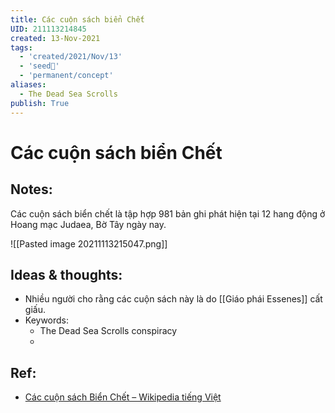 ```yaml
---
title: Các cuộn sách biển Chết
UID: 211113214845
created: 13-Nov-2021
tags:
  - 'created/2021/Nov/13'
  - 'seed🥜'
  - 'permanent/concept'
aliases:
  - The Dead Sea Scrolls
publish: True
---
```

# Các cuộn sách biển Chết

## Notes:
Các cuộn sách biển chết là tập hợp 981 bản ghi phát hiện tại 12 hang động ở Hoang mạc Judaea, Bờ Tây ngày nay.

![[Pasted image 20211113215047.png]]


## Ideas & thoughts:
- Nhiều người cho rằng các cuộn sách này là do [[Giáo phái Essenes]] cất giấu.
- Keywords:
	- The Dead Sea Scrolls conspiracy
	- 

## Ref:
- [Các cuộn sách Biển Chết – Wikipedia tiếng Việt](https://vi.wikipedia.org/wiki/C%C3%A1c_cu%E1%BB%99n_s%C3%A1ch_Bi%E1%BB%83n_Ch%E1%BA%BFt)
